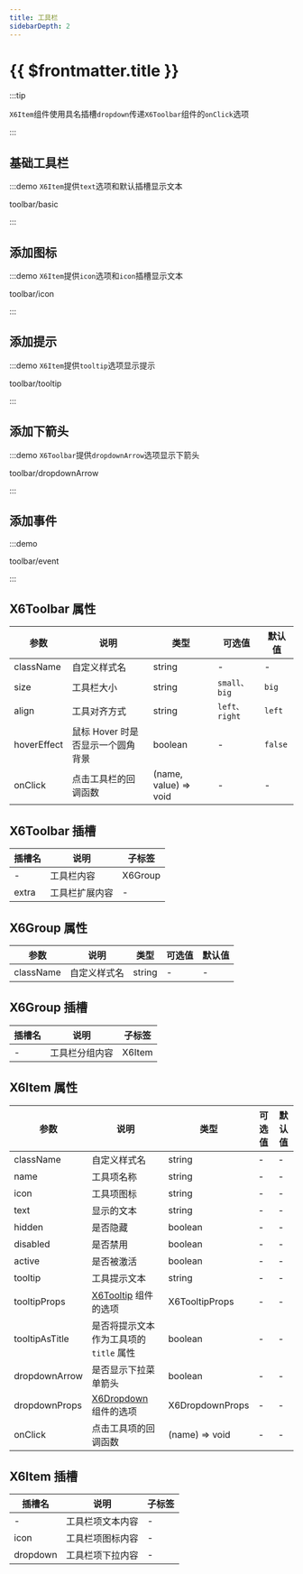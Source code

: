 ```yaml
---
title: 工具栏
sidebarDepth: 2
---
```


# {{ $frontmatter.title }}

:::tip

`X6Item`组件使用具名插槽`dropdown`传递`X6Toolbar`组件的`onClick`选项

:::

## 基础工具栏

:::demo `X6Item`提供`text`选项和默认插槽显示文本

toolbar/basic

:::

## 添加图标

:::demo `X6Item`提供`icon`选项和`icon`插槽显示文本

toolbar/icon

:::

## 添加提示

:::demo `X6Item`提供`tooltip`选项显示提示

toolbar/tooltip

:::

## 添加下箭头

:::demo `X6Toolbar`提供`dropdownArrow`选项显示下箭头

toolbar/dropdownArrow

:::

## 添加事件

:::demo

toolbar/event

:::


## X6Toolbar 属性

| 参数        | 说明                              | 类型                                | 可选值  | 默认值  |
|-------------|-----------------------------------|-------------------------------------|---------|---------|
| className   | 自定义样式名                      | string                              | -       | -       |
| size        | 工具栏大小                        | string                | `small、big`       | `big`       |
| align       | 工具对齐方式                      | string               | `left、right`        | `left`        |
| hoverEffect | 鼠标 Hover 时是否显示一个圆角背景 | boolean                             | - | `false` |
| onClick     | 点击工具栏的回调函数              | (name, value) => void | -       | -       |

## X6Toolbar 插槽
| 插槽名           | 说明                     | 子标签                                        |
|------------------|--------------------------|-----------------------------------------------|
| -               | 工具栏内容            | X6Group                                            |
| extra           | 工具栏扩展内容             | -                                             |

## X6Group 属性

| 参数      | 说明         | 类型   | 可选值 | 默认值 |
|-----------|------------|----------|--------|--------|
| className | 自定义样式名 | string | -      | -      |

## X6Group 插槽

| 插槽名           | 说明                     | 子标签                                        |
|------------------|--------------------------|-----------------------------------------------|
| -               | 工具栏分组内容            | X6Item                                             |
  
## X6Item 属性

| 参数           | 说明                                                            | 类型                    | 可选值 | 默认值 |
|----------------|-----------------------------------------------------------------|-------------------------|--------|--------|
| className      | 自定义样式名                                                    | string                  | -      | -      |
| name           | 工具项名称                                                      | string                  | -      | -      |
| icon           | 工具项图标                                                      | string               | -      | -      |
| text           | 显示的文本                                                      | string    | -      | -      |
| hidden         | 是否隐藏                                                        | boolean                 | -      | -      |
| disabled       | 是否禁用                                                        | boolean                 | -      | -      |
| active         | 是否被激活                                                      | boolean                 | -      | -      |
| tooltip        | 工具提示文本                                                    | string                  | -      | -      |
| tooltipProps   | [X6Tooltip](../tooltip/) 组件的选项 | X6TooltipProps            | -      | -      |
| tooltipAsTitle | 是否将提示文本作为工具项的 `title` 属性                         | boolean                 | -      | -      |
| dropdownArrow  | 是否显示下拉菜单箭头                                            | boolean                 | -      | -      |
| dropdownProps       | [X6Dropdown](../dropdown/) 组件的选项 | X6DropdownProps         | -      | -      |
| onClick        | 点击工具项的回调函数                                            | (name) => void | -      | -      |

## X6Item 插槽

| 插槽名           | 说明                     | 子标签                                        |
|------------------|--------------------------|-----------------------------------------------|
| -                | 工具栏项文本内容         | -                                             |
| icon             | 工具栏项图标内容         | -                                             |
| dropdown         | 工具栏项下拉内容         | -                                             |
